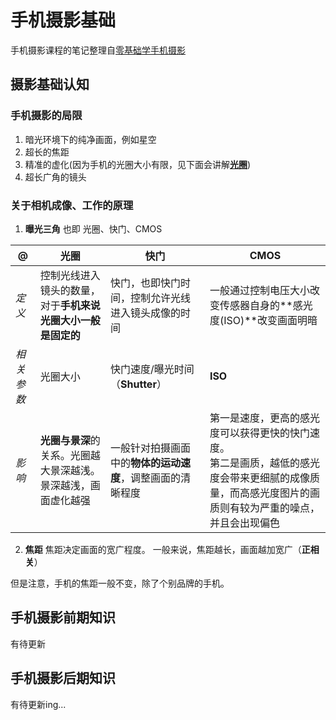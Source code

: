 # 手机摄影基础

手机摄影课程的笔记整理自[零基础学手机摄影](https://www.bilibili.com/video/BV14e411T7md?p=1&vd_source=88ed50b385f354ed4e0a1345a135f69d)

## 摄影基础认知

### 手机摄影的局限

1. 暗光环境下的纯净画面，例如星空
2. 超长的焦距
3. 精准的虚化(因为手机的光圈大小有限，见下面会讲解[**光圈**](#关于相机成像工作的原理))
4. 超长广角的镜头

### 关于相机成像、工作的原理

1. **曝光三角**
也即 光圈、快门、CMOS

|@|光圈|快门|CMOS|
|------|------|------|------|
|*定义*|控制光线进入镜头的数量，对于**手机来说光圈大小一般是固定的**|快门，也即快门时间，控制允许光线进入镜头成像的时间|一般通过控制电压大小改变传感器自身的**感光度(ISO)**改变画面明暗|
|*相关参数*|光圈大小|快门速度/曝光时间（**Shutter**）|**ISO**|
|*影响*|**光圈与景深**的关系。光圈越大景深越浅。</br> 景深越浅，画面虚化越强|一般针对拍摄画面中的**物体的运动速度**，调整画面的清晰程度|第一是速度，更高的感光度可以获得更快的快门速度。</br> 第二是画质，越低的感光度会带来更细腻的成像质量，而高感光度图片的画质则有较为严重的噪点，并且会出现偏色|

2. **焦距**
焦距决定画面的宽广程度。
一般来说，焦距越长，画面越加宽广（**正相关**）  
  
但是注意，手机的焦距一般不变，除了个别品牌的手机。

## 手机摄影前期知识

有待更新

## 手机摄影后期知识

有待更新ing...
